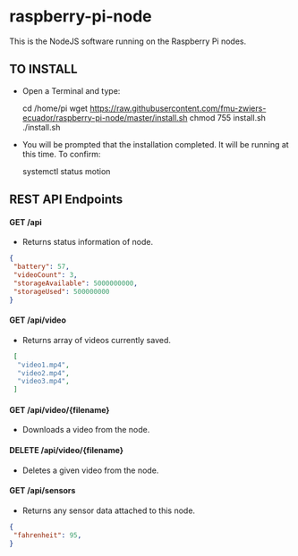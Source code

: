 # raspberry-pi-node
This is the NodeJS software running on the Raspberry Pi nodes.

## TO INSTALL 
- Open a Terminal and type:

  cd /home/pi
  wget https://raw.githubusercontent.com/fmu-zwiers-ecuador/raspberry-pi-node/master/install.sh
  chmod 755 install.sh
  ./install.sh

- You will be prompted that the installation completed. It will be running at this time. To confirm:

  systemctl status motion

## REST API Endpoints

#### GET /api
 - Returns status information of node.
 
 ```json
 {
  "battery": 57,
  "videoCount": 3,
  "storageAvailable": 5000000000,
  "storageUsed": 500000000
 }
  ```

#### GET /api/video
 - Returns array of videos currently saved.
```json
 [
  "video1.mp4",
  "video2.mp4",
  "video3.mp4",
 ]
 ```
 
#### GET /api/video/{filename}
 - Downloads a video from the node.
 
#### DELETE /api/video/{filename}
 - Deletes a given video from the node.

#### GET /api/sensors
 - Returns any sensor data attached to this node.
 
 ```json
 {
  "fahrenheit": 95,
 }
  ```
 
